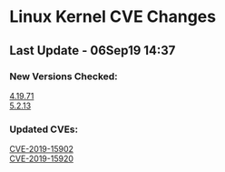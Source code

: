 
# **Linux Kernel CVE Changes**

## Last Update - 06Sep19 14:37

### **New Versions Checked:**

[4.19.71](streams/4.19)  
[5.2.13](streams/5.2)  


### **Updated CVEs:**

[CVE-2019-15902](cves/CVE-2019-15902)  
[CVE-2019-15920](cves/CVE-2019-15920)  
